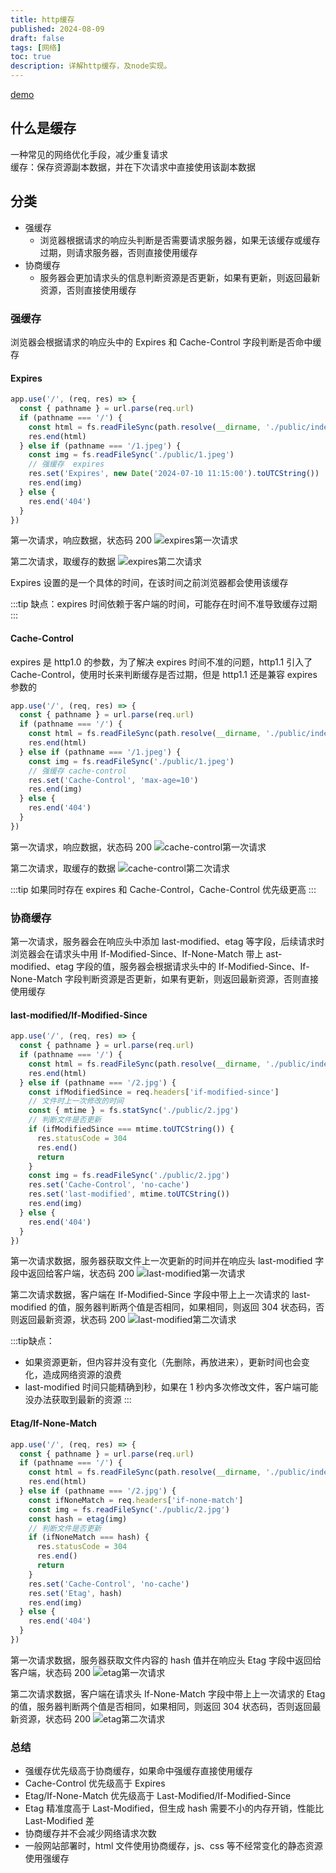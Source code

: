 ```yaml
---
title: http缓存
published: 2024-08-09
draft: false
tags: [网络]
toc: true
description: 详解http缓存，及node实现。
---
```


[demo](https://github.com/wjie1994/test-demo/tree/master/http-cache)

## 什么是缓存

一种常见的网络优化手段，减少重复请求  
缓存：保存资源副本数据，并在下次请求中直接使用该副本数据

## 分类

- 强缓存
  - 浏览器根据请求的响应头判断是否需要请求服务器，如果无该缓存或缓存过期，则请求服务器，否则直接使用缓存
- 协商缓存
  - 服务器会更加请求头的信息判断资源是否更新，如果有更新，则返回最新资源，否则直接使用缓存

### 强缓存

浏览器会根据请求的响应头中的 Expires 和 Cache-Control 字段判断是否命中缓存

#### Expires

```js
app.use('/', (req, res) => {
  const { pathname } = url.parse(req.url)
  if (pathname === '/') {
    const html = fs.readFileSync(path.resolve(__dirname, './public/index.html'))
    res.end(html)
  } else if (pathname === '/1.jpeg') {
    const img = fs.readFileSync('./public/1.jpeg')
    // 强缓存  expires
    res.set('Expires', new Date('2024-07-10 11:15:00').toUTCString())
    res.end(img)
  } else {
    res.end('404')
  }
})
```

第一次请求，响应数据，状态码 200
![expires第一次请求](/image/http/http_cache/expires_1.png)

第二次请求，取缓存的数据
![expires第二次请求](/image/http/http_cache/expires_2.png)

Expires 设置的是一个具体的时间，在该时间之前浏览器都会使用该缓存

:::tip 缺点：expires 时间依赖于客户端的时间，可能存在时间不准导致缓存过期 :::

#### Cache-Control

expires 是 http1.0 的参数，为了解决 expires 时间不准的问题，http1.1 引入了 Cache-Control，使用时长来判断缓存是否过期，但是 http1.1 还是兼容 expires 参数的

```js
app.use('/', (req, res) => {
  const { pathname } = url.parse(req.url)
  if (pathname === '/') {
    const html = fs.readFileSync(path.resolve(__dirname, './public/index.html'))
    res.end(html)
  } else if (pathname === '/1.jpeg') {
    const img = fs.readFileSync('./public/1.jpeg')
    // 强缓存 cache-control
    res.set('Cache-Control', 'max-age=10')
    res.end(img)
  } else {
    res.end('404')
  }
})
```

第一次请求，响应数据，状态码 200
![cache-control第一次请求](/image/http/http_cache/cache_control_1.png)

第二次请求，取缓存的数据
![cache-control第二次请求](/image/http/http_cache/cache_control_2.png)

:::tip 如果同时存在 expires 和 Cache-Control，Cache-Control 优先级更高 :::

### 协商缓存

第一次请求，服务器会在响应头中添加 last-modified、etag 等字段，后续请求时浏览器会在请求头中用 If-Modified-Since、If-None-Match 带上 ast-modified、etag 字段的值，服务器会根据请求头中的 If-Modified-Since、If-None-Match 字段判断资源是否更新，如果有更新，则返回最新资源，否则直接使用缓存

#### last-modified/If-Modified-Since

```js
app.use('/', (req, res) => {
  const { pathname } = url.parse(req.url)
  if (pathname === '/') {
    const html = fs.readFileSync(path.resolve(__dirname, './public/index.html'))
    res.end(html)
  } else if (pathname === '/2.jpg') {
    const ifModifiedSince = req.headers['if-modified-since']
    // 文件时上一次修改的时间
    const { mtime } = fs.statSync('./public/2.jpg')
    // 判断文件是否更新
    if (ifModifiedSince === mtime.toUTCString()) {
      res.statusCode = 304
      res.end()
      return
    }
    const img = fs.readFileSync('./public/2.jpg')
    res.set('Cache-Control', 'no-cache')
    res.set('last-modified', mtime.toUTCString())
    res.end(img)
  } else {
    res.end('404')
  }
})
```

第一次请求数据，服务器获取文件上一次更新的时间并在响应头 last-modified 字段中返回给客户端，状态码 200
![last-modified第一次请求](/image/http/http_cache/last_modified_1.png)

第二次请求数据，客户端在 If-Modified-Since 字段中带上上一次请求的 last-modified 的值，服务器判断两个值是否相同，如果相同，则返回 304 状态码，否则返回最新资源，状态码 200
![last-modified第二次请求](/image/http/http_cache/last_modified_2.png)

:::tip缺点：

- 如果资源更新，但内容并没有变化（先删除，再放进来），更新时间也会变化，造成网络资源的浪费
- last-modified 时间只能精确到秒，如果在 1 秒内多次修改文件，客户端可能没办法获取到最新的资源 :::

#### Etag/If-None-Match

```js
app.use('/', (req, res) => {
  const { pathname } = url.parse(req.url)
  if (pathname === '/') {
    const html = fs.readFileSync(path.resolve(__dirname, './public/index.html'))
    res.end(html)
  } else if (pathname === '/2.jpg') {
    const ifNoneMatch = req.headers['if-none-match']
    const img = fs.readFileSync('./public/2.jpg')
    const hash = etag(img)
    // 判断文件是否更新
    if (ifNoneMatch === hash) {
      res.statusCode = 304
      res.end()
      return
    }
    res.set('Cache-Control', 'no-cache')
    res.set('Etag', hash)
    res.end(img)
  } else {
    res.end('404')
  }
})
```

第一次请求数据，服务器获取文件内容的 hash 值并在响应头 Etag 字段中返回给客户端，状态码 200
![etag第一次请求](/image/http/http_cache/etag_1.png)

第二次请求数据，客户端在请求头 If-None-Match 字段中带上上一次请求的 Etag 的值，服务器判断两个值是否相同，如果相同，则返回 304 状态码，否则返回最新资源，状态码 200
![etag第二次请求](/image/http/http_cache/etag_2.png)

### 总结

- 强缓存优先级高于协商缓存，如果命中强缓存直接使用缓存
- Cache-Control 优先级高于 Expires
- Etag/If-None-Match 优先级高于 Last-Modified/If-Modified-Since
- Etag 精准度高于 Last-Modified，但生成 hash 需要不小的内存开销，性能比 Last-Modified 差
- 协商缓存并不会减少网络请求次数
- 一般网站部署时，html 文件使用协商缓存，js、css 等不经常变化的静态资源使用强缓存
